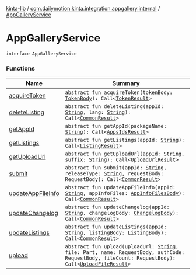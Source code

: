 [kinta-lib](../../index.md) / [com.dailymotion.kinta.integration.appgallery.internal](../index.md) / [AppGalleryService](./index.md)

# AppGalleryService

`interface AppGalleryService`

### Functions

| Name | Summary |
|---|---|
| [acquireToken](acquire-token.md) | `abstract fun acquireToken(tokenBody: `[`TokenBody`](../-token-body/index.md)`): Call<`[`TokenResult`](../-token-result/index.md)`>` |
| [deleteListing](delete-listing.md) | `abstract fun deleteListing(appId: `[`String`](https://kotlinlang.org/api/latest/jvm/stdlib/kotlin/-string/index.html)`, lang: `[`String`](https://kotlinlang.org/api/latest/jvm/stdlib/kotlin/-string/index.html)`): Call<`[`CommonResult`](../-common-result/index.md)`>` |
| [getAppId](get-app-id.md) | `abstract fun getAppId(packageName: `[`String`](https://kotlinlang.org/api/latest/jvm/stdlib/kotlin/-string/index.html)`): Call<`[`AppsIdsResult`](../-apps-ids-result/index.md)`>` |
| [getListings](get-listings.md) | `abstract fun getListings(appId: `[`String`](https://kotlinlang.org/api/latest/jvm/stdlib/kotlin/-string/index.html)`): Call<`[`ListingResult`](../-listing-result/index.md)`>` |
| [getUploadUrl](get-upload-url.md) | `abstract fun getUploadUrl(appId: `[`String`](https://kotlinlang.org/api/latest/jvm/stdlib/kotlin/-string/index.html)`, suffix: `[`String`](https://kotlinlang.org/api/latest/jvm/stdlib/kotlin/-string/index.html)`): Call<`[`UploadUrlResult`](../-upload-url-result/index.md)`>` |
| [submit](submit.md) | `abstract fun submit(appId: `[`String`](https://kotlinlang.org/api/latest/jvm/stdlib/kotlin/-string/index.html)`, releaseType: `[`String`](https://kotlinlang.org/api/latest/jvm/stdlib/kotlin/-string/index.html)`, requestBody: RequestBody): Call<`[`CommonResult`](../-common-result/index.md)`>` |
| [updateAppFileInfo](update-app-file-info.md) | `abstract fun updateAppFileInfo(appId: `[`String`](https://kotlinlang.org/api/latest/jvm/stdlib/kotlin/-string/index.html)`, appInfoFiles: `[`AppInfoFilesBody`](../-app-info-files-body/index.md)`): Call<`[`CommonResult`](../-common-result/index.md)`>` |
| [updateChangelog](update-changelog.md) | `abstract fun updateChangelog(appId: `[`String`](https://kotlinlang.org/api/latest/jvm/stdlib/kotlin/-string/index.html)`, changelogBody: `[`ChangelogBody`](../-changelog-body/index.md)`): Call<`[`CommonResult`](../-common-result/index.md)`>` |
| [updateListings](update-listings.md) | `abstract fun updateListings(appId: `[`String`](https://kotlinlang.org/api/latest/jvm/stdlib/kotlin/-string/index.html)`, listingBody: `[`ListingBody`](../-listing-body/index.md)`): Call<`[`CommonResult`](../-common-result/index.md)`>` |
| [upload](upload.md) | `abstract fun upload(uploadUrl: `[`String`](https://kotlinlang.org/api/latest/jvm/stdlib/kotlin/-string/index.html)`, file: Part, name: RequestBody, authCode: RequestBody, fileCount: RequestBody): Call<`[`UploadFileResult`](../-upload-file-result/index.md)`>` |
